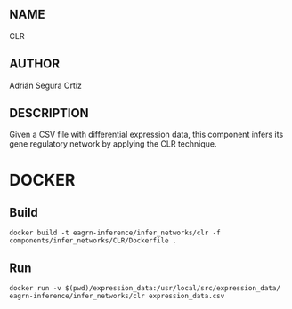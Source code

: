 ## NAME

CLR

## AUTHOR

Adrián Segura Ortiz

## DESCRIPTION

Given a CSV file with differential expression data, this component infers its gene regulatory network by applying the CLR technique.

# DOCKER

## Build

```
docker build -t eagrn-inference/infer_networks/clr -f components/infer_networks/CLR/Dockerfile .
```

## Run

```
docker run -v $(pwd)/expression_data:/usr/local/src/expression_data/ eagrn-inference/infer_networks/clr expression_data.csv
```

